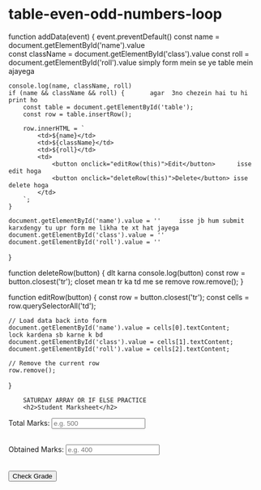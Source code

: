 # table-even-odd-numbers-loop

<script>
   //    question no 1


 let studentNames = [];
   studentNames.push("Ali", "Sara", "Ahmed", "Zara");

console.log(studentNames); // This will show the array in the console

        // question no 2
// let studentNames = new Array();

//  
//   studentNames.push("Ali");
//   studentNames.push("Sara");
//   studentNames.push("Ahmed");

//   // Show in console
//   console.log("Student Names:", studentNames);

    //    question no 1 chapter no 9

//        let city = prompt("Enter your city name:");

// if (city && city.toLowerCase() === "karachi") {
//   alert("Welcome to city of lights");
// } else {
//   alert("Welcome!");
// // }
//               question no 2 
// let gender = prompt("Enter your gender:");
// if (gendermale.tolowercase() === "male") {
//     alert("good morning sir");
// } else{
//     alert("good morning madam");}

                //   LOOP

    //   INIZILIZATION,CONDITION ICREMENT/DECREMENT

const cars=["BMW","LAMBORGHINI","FORTUNER"];
let text="";
for(let i=0;i<cars.length;i++){
    text+=cars[i]+"<br>";
}
document.getElementById("demo").innerHTML=text;

    //  EVEN ODD

document.write("even/odd");
for (let i=1;i<=20;i++){
    if(i%2==0){
        console.log(i+"even/odd");
    }else{
        console.log(i+"/odd")
    }
}

    //   TABLE
const number =5;
for(let i=1;i <=10; i++){
    console.log(`${number} * ${i} =${number * i}`);
}





assigment chatpter 17 20

   
   //    question no 1
    // Declare and initialize an empty multidimensional array (array of arrays)

let multiArray = [];


        // question no 2
const matrix=[
[1, 2, 3],
[4, 5, 6],
[7, 8, 9],
];

for(let i=0; i <matrix.length; i++){ 
  for(let j=0; j <matrix[i].length;j++) {
  console.log(`Element at row ${i}, column ${j}: ${matrix[i][j]}`)
}}

// Display the matrix
console.log("Matrix:", matrix);


        //  question no 3
// Print numeric counting from 1 to 10,

for (let i = 1; i <= 10; i++) {
  console.log(i);
.

    //    question no 4
// Take table number input from user
let tableNum = +prompt("Enter a number to show its multiplication table");

// Take table length input from user
let tableLength = +prompt("Enter length of multiplication table");

// Print the table using for loop
for (let i = 1; i <= tableLength; i++) {
  console.log(`${tableNum} x ${i} = ${tableNum * i}`);
}
      // question no 5
      let fruits = ["apple", "banana", "mango", "orange", "strawberry"];

for (let i = 0; i < fruits.length; i++) {
  console.log("Element at index " + i + " is " + fruits[i]);
}
     28 june saturday 
    pattern printing
let rows =4;
for (let i =1; i <=rows; i++){
  let pattern = '';
  for (let j = 1; j<= i; j++){
    pattern += j;
  }
  console.log(pattern);
}
    FIXED NUMBERS
let num = 5.56789;
let n = num.toFixed(); AGAR () ME JITNE NUM LIKHOGI UTNI POINT K BD K NUMBEER SHOW KARWAEGA 

document.getElementById("demo").innerHTML = n;

DATE AND TIME
   Const date =new Date ()
   console.log (date typeof date)
ese hi alag alag time month millisecound sab karwa skte or  jo new date hai ise tu pura sab dikhadeta hai 
   
         29 june  sunday
   date and time pre built function in (book samarter way  lean javascript)
    var d = new Date();
                d.setMonth(11);
console.log (d)     ese hi sare function pre built h like year month date 

     FUNCTIONS 
function sum() {
    let a = 10;
    let b = 7;
    let c = 8;
    let total = a + b + c;
    console.log(total);
}

sum(); 
sum();   YE KARWANA LAZMI HAI JB BHI HUM FUNCTION LIKHEN

   PASSING BACK DATA FROM USER
function calcTot(merchTot) {
 var orderTot;
 if (merchTot >= 100) {
 orderTot = merchTot;
 }
 else if (merchTot < 50.01) {
 orderTot = merchTot + 5;
 }
 else {
 orderTot = merchTot + 5 + (.03 * (merchTot - 50));
 }
 return orderTot;
 }


saturday 12 july 2025
chapter while loop   = for loop ki trha hota hai pr while loop condition pr hi chalta hai agar input n nahi hoga tu chlta rahega 

let input = ''
while(input !== 'n') {
    input = prompt('Do you want to continue? y/n')
    console.log(input)
}
chapter do loop   (isme hum phle input lete hn phir phir condition likhty hn)
   
let input ;
   do{
      input=prompt('want y/n')
      console.log(input)
      while(/== 'n')
            ]
chapter 48 49 

function registerPerson(abc) {        (value lagana taky agar kesi hum khud agy likha wa dikhana chahen)
    abc.preventDefault();
    const name = document.getElementById('name').value
    const age = document.getElementById('age').value
    const gender = document.getElementById('gender').value
    const city = document.getElementById('city').value
   
    if (name && age && gender) {
        if (typeof age !== Number) {
            document.getElementById('ageError').innerText = 'Age must be a number';
        } else {
        console.log('Registered...')
        }
    } else {
        console.log('jusxdj', typeof name)
        alert('All fields are mandatory...')
    }
    let country;         (agar hum chahty hn k hum sirf city likhe country khud ajye tu ye lagega)
    switch(city) {
        case 'Karachi':
            country='Pakistan'
            break
        case 'London':
            country="United Kingdom"
            break
        case 'NewYork':
            country='United States of America'
            break
        default:
            country=''
    }
    document.getElementById('country').value = country
}

      
      (saturday) html k andr javascript se add karna kuch bh id dekr .inner html me agy forexample<p> tag lga k agy likhdo tu ye text html me dekhega bina html me likhe hwy
- document.getElementById("one").innerHTML="<p>hello how are you</p>"
document.getElementById("one").innerHTML+="<ol> fruit vegetable chicken</ol>"

form banaya or jo user ny input dia hai usko table mein show kardia or edit or delete bhi bnaya

    <form id="form" onsubmit="addData(event)">
        <input type="text" id="name">
        <input type="text" id="class">
        <input type="number" id="roll">
        <input type="submit" id="submit-btn">
    </form>
    <br>
    <br>
    <table id="table" border="solid">
        <tr><th>Name</th><th>Class</th><th>Roll Number</th><th>Actions</th></tr>
    </table>
    <script src="./script.js"></script>

function addData(event) {
    event.preventDefault()
    const name = document.getElementById('name').value                        
    const className = document.getElementById('class').value
    const roll = document.getElementById('roll').value    simply form mein se ye table mein ajayega                   

    console.log(name, className, roll)
    if (name && className && roll) {       agar  3no chezein hai tu hi print ho 
        const table = document.getElementById('table');
        const row = table.insertRow();
       
        row.innerHTML = `
            <td>${name}</td>
            <td>${className}</td>
            <td>${roll}</td>
            <td>
                <button onclick="editRow(this)">Edit</button>      isse edit hoga
                <button onclick="deleteRow(this)">Delete</button> isse delete hoga 
            </td>
        `;
    }
   
    document.getElementById('name').value = ''     isse jb hum submit karxdengy tu upr form me likha te xt hat jayega
    document.getElementById('class').value = ''
    document.getElementById('roll').value = ''
}

function deleteRow(button) {   dlt karna 
    console.log(button)
    const row = button.closest('tr');    closet mean tr ka td me se remove 
    row.remove();
}

function editRow(button) {
    const row = button.closest('tr');
    const cells = row.querySelectorAll('td');

    // Load data back into form
    document.getElementById('name').value = cells[0].textContent;      lock kardena sb karne k bd 
    document.getElementById('class').value = cells[1].textContent;
    document.getElementById('roll').value = cells[2].textContent;

    // Remove the current row
    row.remove();
}

        SATURDAY ARRAY OR IF ELSE PRACTICE
        <h2>Student Marksheet</h2>

<label>Total Marks: </label>
<input type="number" id="totalMarks" placeholder="e.g. 500"><br><br>

<label>Obtained Marks: </label>
<input type="number" id="obtainedMarks" placeholder="e.g. 400"><br><br>

<button onclick="showGrade()">Check Grade</button>

<h3 id="result"></h3>

<script>
function showGrade() {
  var total = document.getElementById("totalMarks").value;
  var obtained = document.getElementById("obtainedMarks").value;
  
  var percentage = (obtained / total) * 100;
  var grade = "";

  if (percentage >= 80) {
    grade = "A+";
  } else if (percentage >= 60) {
    grade = "B";
  } else if (percentage >= 40) {
    grade = "C";
  } else {
    grade = "Fail";
  }

  document.getElementById("result").innerText = 
    "Percentage: " + percentage.toFixed(2) + "% | Grade: " + grade;
}

  var months = [
    "January", "February", "March", "April",
    "May", "June", "July", "August",
    "September", "October", "November", "December"
  ];

  for (var i = 0; i < months.length; i++) {
    console.log(months[i]);
  }

  // Show alert for September
  alert(months[8]);

RAMZAN COUNTDOWN 
   <!DOCTYPE html>
<html lang="en">
<head>
  <meta charset="UTF-8" />
  <meta name="viewport" content="width=device-width, initial-scale=1.0" />
  <title>Ramzan Countdown Timer</title>
  <style>
    body {
      font-family: Arial, sans-serif;
      text-align: center;
      margin-top: 100px;
      background-color: #f4f4f4;
    }
    h1 {
      color: #2c3e50;
    }
    #countdown {
      font-size: 28px;
      color: #16a085;  
      margin-top: 20px;
    }
  </style>
</head>
<body>

<h1>⏳ Countdown to Ramzan 2026</h1>
<div id="countdown">Loading...</div>

<script>
  const ramzanDate = new Date("Feb 18, 2026 00:00:00").getTime();

  const timer = setInterval(function () {
    const now = new Date().getTime();
    const distance = ramzanDate - now;

    if (distance < 0) {
      document.getElementById("countdown").innerHTML = "🌙 Ramzan Mubarak!";
      clearInterval(timer);
      return;
    }

    const days = Math.floor(distance / (1000 * 60 * 60 * 24));
    const hours = Math.floor((distance % (1000 * 60 * 60 * 24)) / (1000 * 60 * 60));
    const minutes = Math.floor((distance % (1000 * 60 * 60)) / (1000 * 60));
    const seconds = Math.floor((distance % (1000 * 60)) / 1000);

    document.getElementById("countdown").innerHTML = `
      📅 <b>${days}</b> Days  
      ⏰ <b>${hours}</b> Hours  
      🕑 <b>${minutes}</b> Minutes  
      ⏱️ <b>${seconds}</b> Seconds
    `;
  }, 1000);
</script>

</body>
</html>



